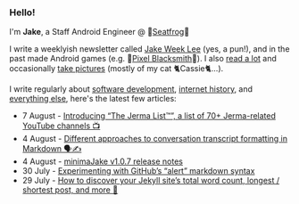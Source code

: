 ### Hello!

I'm **Jake**, a Staff Android Engineer @ 🐸[Seatfrog](https://seatfrog.com/)🐸

I write a weeklyish newsletter called [Jake Week Lee](https://jakeweeklee.substack.com) (yes, a pun!), and in the past made Android games (e.g. 🔨[Pixel Blacksmith](https://play.google.com/store/apps/details?id=uk.co.jakelee.blacksmith&hl=en_GB&gl=US)🔨). I also [read a lot](https://www.goodreads.com/jakesteam
) and occasionally [take pictures](https://www.instagram.com/jakeleeuk/) (mostly of my cat 🐈Cassie🐈...).

I write regularly about [software development](https://blog.jakelee.co.uk), [internet history](https://history.jakelee.co.uk), and [everything else](https://jakelee.co.uk), here's the latest few articles:
<!-- feed start -->
- 7 August - [Introducing “The Jerma List™️”, a list of 70+ Jerma-related YouTube channels 📺](https://blog.jakelee.co.uk/jerma-fan-channel-list/)
- 4 August - [Different approaches to conversation transcript formatting in Markdown 🗣️✍️](https://blog.jakelee.co.uk/markdown-conversation-formatting/)
- 4 August - [minimaJake v1.0.7 release notes](https://minima.jakelee.co.uk/v1.0.7/)
- 30 July - [Experimenting with GitHub’s “alert” markdown syntax](https://blog.jakelee.co.uk/github-alert-experiments/)
- 29 July - [How to discover your Jekyll site’s total word count, longest / shortest post, and more 🔡](https://blog.jakelee.co.uk/calculating-jekyll-blog-word-count-and-more/)
<!-- feed end -->
